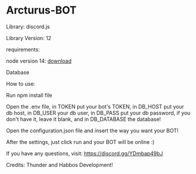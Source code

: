 # Arcturus-BOT
Library: discord.js

Library Version: 12

requirements:

node version 14: <a href="https://nodejs.org/download/release/v14.18.3/">download</a>

Database

How to use:

Run npm install file

Open the .env file, in TOKEN put your bot's TOKEN,
in DB_HOST put your db host, in DB_USER your db user, in DB_PASS put your db password, if you don't have it, leave it blank, and in DB_DATABASE the database!

Open the configuration.json file and insert the way you want your BOT!

After the settings, just click run and your BOT will be online :)

If you have any questions, visit: https://discord.gg/YDmbap49bJ

Credits: Thunder and Habbos Development!
